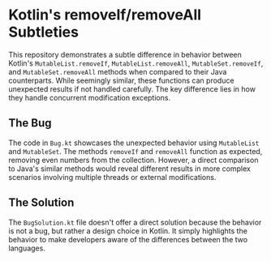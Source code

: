 # Kotlin's removeIf/removeAll Subtleties

This repository demonstrates a subtle difference in behavior between Kotlin's `MutableList.removeIf`, `MutableList.removeAll`, `MutableSet.removeIf`, and `MutableSet.removeAll` methods when compared to their Java counterparts. While seemingly similar, these functions can produce unexpected results if not handled carefully. The key difference lies in how they handle concurrent modification exceptions.

## The Bug

The code in `Bug.kt` showcases the unexpected behavior using `MutableList` and `MutableSet`.  The methods `removeIf` and `removeAll` function as expected, removing even numbers from the collection. However, a direct comparison to Java's similar methods would reveal different results in more complex scenarios involving multiple threads or external modifications. 

## The Solution

The `BugSolution.kt` file doesn't offer a direct solution because the behavior is not a bug, but rather a design choice in Kotlin. It simply highlights the behavior to make developers aware of the differences between the two languages.